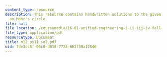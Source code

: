 ```yaml
---
content_type: resource
description: This resource contains handwritten solutions to the given problem set
  on Mohr's circle.
file: null
file_location: /coursemedia/16-01-unified-engineering-i-ii-iii-iv-fall-2005-spring-2006/7de3cc8f06c0d8187722662f38a128d6_m12_ps11_sol.pdf
file_type: application/pdf
resourcetype: Document
title: m12_ps11_sol.pdf
uid: 7de3cc8f-06c0-d818-7722-662f38a128d6
---
```

